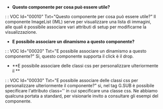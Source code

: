 - **Questo componente per cosa può essere utile?**

 :  : VOC Id="00010" Txt="Questo componente per cosa può essere utile?"
Il componente ImageList (IML) serve per visualizzare una lista di immagini, alle quali è possibile associare vari attributi di setup per modificarne la visualizzazione.

- **E possibile associare un dinamismo a questo componente?**

 :  : VOC Id="00020" Txt="E possibile associare un dinamismo a questo componente?"
Si, questo componente supporta il click è il drop.

- **E possibile associare delle classi css per personalizzare ulteriormente il **

 :  : VOC Id="00030" Txt="E possibile associare delle classi css per personalizzare ulteriormente il componente?"
si, nel tag G.SUB è possibile specificare l'attributo class='' in cui specificare una classe css. Ne abbiamo qualcuna portata a standard, per visionarle invito a consultare gli esempi del componente.

